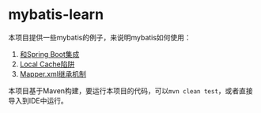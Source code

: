 # mybatis-learn

本项目提供一些mybatis的例子，来说明mybatis如何使用：

1. [和Spring Boot集成](spring-boot-integration.md)
1. [Local Cache陷阱](local-cache-pitfall.md)
1. [Mapper.xml继承机制](mapper-xml-inherit.md)

本项目基于Maven构建，要运行本项目的代码，可以``mvn clean test``，或者直接导入到IDE中运行。


